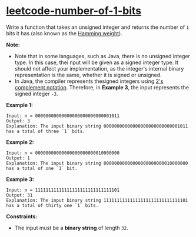 # [leetcode-number-of-1-bits](https://leetcode.com/problems/number-of-1-bits/)

Write a function that takes an unsigned integer and returns the number of `1` bits it has (also known as the [Hamming weight](http://en.wikipedia.org/wiki/Hamming_weight)).

**Note:**
- Note that in some languages, such as Java, there is no unsigned integer type.  In this case, thei nput will be given as a signed integer type.  It should not affect your implementation, as the integer's internal binary representation is the same, whether it is signed or unsigned.
- In Java, the compiler represents thesigned integers using [2's complement notation](https://en.wikipedia.org/wiki/Two%27s_complement).  Therefore, in **Example 3**, the input represents the signed integer `-3`.

**Example 1:**
```
Input: n = 00000000000000000000000000001011 
Output: 3 
Explanation: The input binary string 00000000000000000000000000001011 has a total of three `1` bits.
```

**Example 2:**
```
Input: n = 00000000000000000000000010000000
Output: 1
Explanation: The input binary string 00000000000000000000000010000000 has a total of one `1` bit.
```

**Example 3:**
```
Input: n = 11111111111111111111111111111101 
Output: 31
Explanation: The input binary string 11111111111111111111111111111101 has a total of thirty one `1` bits.
```

**Constraints:**
- The input must be a **binary string** of length `32`.

